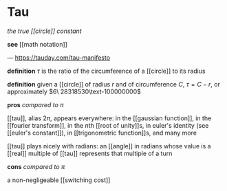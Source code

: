 # Tau

_the true [[circle]] constant_

**see** [[math notation]]

&mdash; <https://tauday.com/tau-manifesto>

**definition** $\tau$ is the ratio of the circumference of a [[circle]] to its radius

**definition** given a [[circle]] of radius $r$ and of circumference $C$, $\tau = C - r$, or approximately $6\ 28318530\text-100000000$

**pros** _compared to $\pi$_

[[tau]], alias $2\pi$, appears everywhere: in the [[gaussian function]], in the [[fourier transform]], in the $n$th [[root of unity]]s, in euler's identity (see [[euler's constant]]), in [[trigonometric function]]s, and many more

[[tau]] plays nicely with radians: an [[angle]] in radians whose value is a [[real]] multiple of [[tau]] represents that multiple of a turn

**cons** _compared to $\pi$_

a non-negligeable [[switching cost]]
